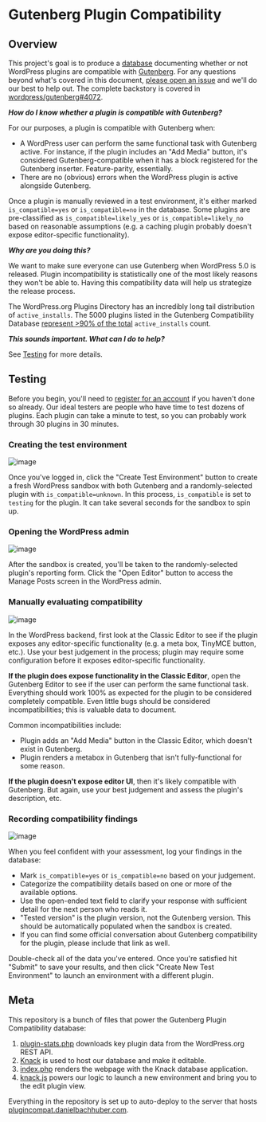 Gutenberg Plugin Compatibility
==============================

## Overview

This project's goal is to produce a [database](https://plugincompat.danielbachhuber.com/) documenting whether or not WordPress plugins are compatible with [Gutenberg](https://wordpress.org/gutenberg/). For any questions beyond what's covered in this document, [please open an issue](https://github.com/danielbachhuber/gutenberg-plugin-compatibility/issues) and we'll do our best to help out. The complete backstory is covered in [wordpress/gutenberg#4072](https://github.com/WordPress/gutenberg/issues/4072).

**_How do I know whether a plugin is compatible with Gutenberg?_**

For our purposes, a plugin is compatible with Gutenberg when:

* A WordPress user can perform the same functional task with Gutenberg active. For instance, if the plugin includes an "Add Media" button, it's considered Gutenberg-compatible when it has a block registered for the Gutenberg inserter. Feature-parity, essentially.
* There are no (obvious) errors when the WordPress plugin is active alongside Gutenberg.

Once a plugin is manually reviewed in a test environment, it's either marked `is_compatible=yes` or `is_compatible=no` in the database. Some plugins are pre-classified as `is_compatible=likely_yes` or `is_compatible=likely_no` based on reasonable assumptions (e.g. a caching plugin probably doesn't expose editor-specific functionality).

**_Why are you doing this?_**

We want to make sure everyone can use Gutenberg when WordPress 5.0 is released. Plugin incompatibility is statistically one of the most likely reasons they won't be able to. Having this compatibility data will help us strategize the release process.

The WordPress.org Plugins Directory has an incredibly long tail distribution of `active_installs`. The 5000 plugins listed in the Gutenberg Compatibility Database [represent >90% of the total](https://danielbachhuber.com/2018/01/04/brief-wordpress-org-plugin-directory-data-analysis/) `active_installs` count.

**_This sounds important. What can I do to help?_**

See [Testing](#testing) for more details.

## Testing

Before you begin, you'll need to [register for an account](https://plugincompat.danielbachhuber.com/#account-details/) if you haven't done so already. Our ideal testers are people who have time to test dozens of plugins. Each plugin can take a minute to test, so you can probably work through 30 plugins in 30 minutes.

### Creating the test environment

![image](https://user-images.githubusercontent.com/36432/36801021-ca3a27ea-1c65-11e8-956c-02d460ba07e8.png)

Once you've logged in, click the "Create Test Environment" button to create a fresh WordPress sandbox with both Gutenberg and a randomly-selected plugin with `is_compatible=unknown`. In this process, `is_compatible` is set to `testing` for the plugin. It can take several seconds for the sandbox to spin up.

### Opening the WordPress admin

![image](https://user-images.githubusercontent.com/36432/36801215-4ed987d4-1c66-11e8-9815-7a5b4316eb9f.png)

After the sandbox is created, you'll be taken to the randomly-selected plugin's reporting form. Click the "Open Editor" button to access the Manage Posts screen in the WordPress admin.

### Manually evaluating compatibility

![image](https://user-images.githubusercontent.com/36432/36801289-8bd15d7e-1c66-11e8-8be4-8e0b71d9ef27.png)

In the WordPress backend, first look at the Classic Editor to see if the plugin exposes any editor-specific functionality (e.g. a meta box, TinyMCE button, etc.). Use your best judgement in the process; plugin may require some configuration before it exposes editor-specific functionality.

**If the plugin does expose functionality in the Classic Editor**, open the Gutenberg Editor to see if the user can perform the same functional task. Everything should work 100% as expected for the plugin to be considered completely compatible. Even little bugs should be considered incompatibilities; this is valuable data to document.

Common incompatibilities include:

* Plugin adds an "Add Media" button in the Classic Editor, which doesn't exist in Gutenberg.
* Plugin renders a metabox in Gutenberg that isn't fully-functional for some reason.

**If the plugin doesn't expose editor UI**, then it's likely compatible with Gutenberg. But again, use your best judgement and assess the plugin's description, etc.

### Recording compatibility findings

![image](https://user-images.githubusercontent.com/36432/36801649-87a50114-1c67-11e8-9d99-5a92b63550aa.png)

When you feel confident with your assessment, log your findings in the database:

* Mark `is_compatible=yes` or `is_compatible=no` based on your judgement.
* Categorize the compatibility details based on one or more of the available options.
* Use the open-ended text field to clarify your response with sufficient detail for the next person who reads it.
* "Tested version" is the plugin version, not the Gutenberg version. This should be automatically populated when the sandbox is created.
* If you can find some official conversation about Gutenberg compatibility for the plugin, please include that link as well.

Double-check all of the data you've entered. Once you're satisfied hit "Submit" to save your results, and then click "Create New Test Environment" to launch an environment with a different plugin.

## Meta

This repository is a bunch of files that power the Gutenberg Plugin Compatibility database:

1. [plugin-stats.php](plugin-stats.php) downloads key plugin data from the WordPress.org REST API.
2. [Knack](https://www.knack.com/) is used to host our database and make it editable.
3. [index.php](index.php) renders the webpage with the Knack database application.
4. [knack.js](knack.js) powers our logic to launch a new environment and bring you to the edit plugin view.

Everything in the repository is set up to auto-deploy to the server that hosts [plugincompat.danielbachhuber.com](https://plugincompat.danielbachhuber.com).
